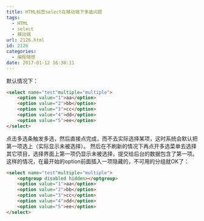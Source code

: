 ```yaml
---
title: HTML标签select在移动端下多选问题
tags:
  - HTML
  - select
  - 移动端
url: 2126.html
id: 2126
categories:
  - 编程随想
date: 2017-01-12 16:38:11
---
```


默认情况下：

```html
<select name="test"multiple="multiple">
    <option value="1">aa</option>
    <option value="2">bb</option>
    <option value="3">cc</option>
    <option value="4">dd</option>
    <option value="5">ee</option>
</select>
```
点击多选条触发多选，然后直接点完成，而不去实际选择某项，这时系统会默认把第一项选上（实际显示未被选择）。
然后在不刷新的情况下再点开多选菜单去选择其它项目，选择界面上第一项仍显示未被选择，提交给后台的数据包含了第一项。
这样的情况，在最开始的option前面插入一项隐藏的，不可用的分组就OK了：
```html
<select name="test"multiple="multiple">
    <optgroup disabled hidden></optgroup>
    <option value="1">aa</option>
    <option value="2">bb</option>
    <option value="3">cc</option>
    <option value="4">dd</option>
    <option value="5">ee</option>
</select>
```
